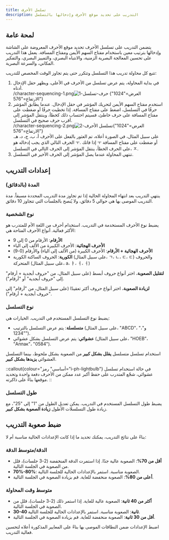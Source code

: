 ```yaml
---
title: تسلسل الأحرف
description: التدريب على تحديد موقع الأحرف وإدخالها بالتسلسل
---
```


## لمحة عامة

يتضمن التدريب على تسلسل الأحرف تحديد موقع الأحرف المعروضة على الشاشة وإدخالها بترتيب معين باستخدام مفتاح السهم الأيمن ومفتاح المسافة. يعمل هذا التدريب على تحسين المعالجة البصرية الزمنية، والانتباه البصري، والتمييز البصري، والتفكير المكاني، والسرعة البصرية.

تتبع كل محاولة تدريب هذا التسلسل وتتكرر حتى يتم تجاوز الوقت المخصص للتدريب:

1. في بداية المحاولة، يتم عرض تسلسل من الأحرف في الأعلى، ويظهر حقل الإدخال أدناه.\
   /character-sequencing-1.png![حرف-تسلسل-1]() {العرض="1024" الارتفاع="576"}
2. استخدم مفتاح السهم الأيمن لتحريك المؤشر في حقل الإدخال. عندما يطابق المؤشر حرفًا في التسلسل، اضغط على مفتاح المسافة. إذا تخطيت حرفًا أو ضغطت على مفتاح المسافة على حرف خاطئ، فسيتم احتساب ذلك كخطأ، وينتقل المؤشر إلى أقرب حرف صحيح في التسلسل.\
   /character-sequencing-2.png![تسلسل الأحرف-2](){العرض="1024" الارتفاع="576"}\
   على سبيل المثال، في الصورة أعلاه، تم العثور بالفعل على الأحرف أ، ب، ج، د، هـ. الحرف التالي الذي يجب إدخاله هو ㅜ. إذا فاتك ㅜ أو ضغطت على مفتاح المسافة على الحرف الخطأ، ينتقل المؤشر إلى الحرف التالي في التسلسل، ㅈ.
3. تنتهي المحاولة عندما يصل المؤشر إلى الحرف الأخير في التسلسل.

## إعدادات التدريب

### المدة (بالدقائق)

ينتهي التدريب بعد انتهاء المحاولة الحالية إذا تم تجاوز مدة التدريب المحددة مسبقاً. مدة التدريب الموصى بها هي حوالي 5 دقائق، ولا يُنصح بالجلسات التي تتجاوز 10 دقائق.

### نوع الشخصية

يضبط نوع الأحرف المستخدمة في التدريب. استخدام أحرف من اللغة الأم للمتدرب هو الأكثر فعالية. أنواع الأحرف المتاحة هي:

- **الأرقام**: الأرقام من 0 إلى 9
- **الأحرف الهجائية**: الأحرف الكبيرة من الألف إلى الياء
- **الأحرف الهجائية + الأرقام**: الأحرف الكبيرة (من الألف إلى الياء) والأرقام (0-9)
- **الكورية**: الحروف الساكنة الكورية (على سبيل المثال، ㄱ، ㄴ، ㄷ، ㄷ) والحروف المتحركة (على سبيل المثال، а، ㅑ، ㅓ، ㅓ)

**لتقليل الصعوبة**، اختر أنواع حروف أبسط (على سبيل المثال، من "حروف أبجدية + أرقام" إلى "حروف أبجدية" أو "أرقام").

**لزيادة الصعوبة**، اختر أنواع حروف أكثر تعقيدًا (على سبيل المثال، من "أرقام" إلى "حروف أبجدية + أرقام").

### نوع التسلسل

يضبط نوع التسلسل المستخدم في التدريب. الخيارات هي:

- **متسلسلة**: يتم عرض التسلسل بالترتيب (على سبيل المثال، "ABCD"، "و"، "1234").
- **عشوائي**: يتم عرض التسلسل بشكل عشوائي (على سبيل المثال، "HOEB"، "Αппак"، "0584").

استخدام تسلسل متسلسل **يقلل بشكل كبير** من الصعوبة بشكل ملحوظ، بينما التسلسل العشوائي **يزيدها بشكل كبير**.

::callout{colour="أساسي" رمز="i-ph-lightbulb"}
في حالة استخدام تسلسل عشوائي، شجّع المتدرب على حفظ أكبر عدد ممكن من الأحرف دفعة واحدة وتحديد موقعها بناءً على ذاكرته.
::

### طول التسلسل

يضبط طول التسلسل المستخدم في التدريب. يمكن تعديل الطول من "1" إلى "25"، مع زيادة طول التسلسلات الأطول **زيادة الصعوبة بشكل كبير**.

## ضبط صعوبة التدريب

بناءً على نتائج التدريب، يمكنك تحديد ما إذا كانت الإعدادات الحالية مناسبة أم لا:

### الدقة/متوسط الدقة

- **أقل من 70%**: الصعوبة عالية جدًا. إذا استمرت الدقة المنخفضة (2-3 جلسات)، قلل من الصعوبة في الجلسة التالية.
- **70%-80%**: الصعوبة مناسبة. استمر بالإعدادات الحالية للجلسة التالية.
- **أعلى من 80%**: الصعوبة منخفضة للغاية. قم بزيادة الصعوبة في الجلسة التالية.

### متوسط وقت المحاولة

- **أكثر من 40 ثانية**: الصعوبة عالية للغاية. إذا استمر ذلك (2-3 جلسات)، قلل من الصعوبة في الجلسة التالية.
- **30-40 ثانية**: الصعوبة مناسبة. استمر بالإعدادات الحالية للجلسة التالية.
- **أقل من 30 ثانية**: الصعوبة منخفضة للغاية. قم بزيادة الصعوبة في الجلسة التالية.

اضبط الإعدادات ضمن النطاقات الموصى بها بناءً على المعايير المذكورة أعلاه لتحسين فعالية التدريب.
